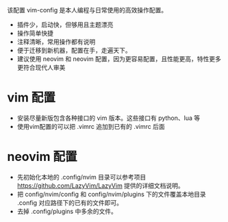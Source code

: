 该配置 vim-config 是本人编程与日常使用的高效操作配置。
+ 插件少，启动快，但够用且主题漂亮
+ 操作简单快捷
+ 注释清晰，常用操作都有说明
+ 便于迁移到新机器，配置在手，走遍天下。
+ 建议使用 neovim 和 neovim 配置，因为更容易配置，且性能更高，特性更多更符合现代人审美

# vim 配置
+ 安装尽量新版包含各种接口的 vim 版本。这些接口有 python、lua 等
+ 使用vim配置的可以把 .vimrc 追加到已有的 .vimrc 后面

# neovim 配置
+ 先初始化本地的 .config/nvim 目录可以参考项目 https://github.com/LazyVim/LazyVim 提供的详细文档说明。
+ 把 config/nvim/config 和 config/nvim/plugins 下的文件覆盖本地目录 .config 对应路径下的已有的文件即可。
+ 去掉 .config/plugins 中多余的文件。
